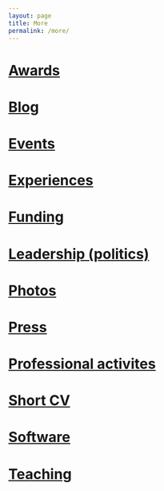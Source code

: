 ```yaml
---
layout: page
title: More
permalink: /more/
---
```


# <a href="{{site.baseurl}}/more/awards"> Awards </a>
# <a href="{{site.baseurl}}/more/blog"> Blog </a>
# <a href="{{site.baseurl}}/more/events"> Events </a>
# <a href="{{site.baseurl}}/more/experiences"> Experiences </a>
# <a href="{{site.baseurl}}/more/funding"> Funding </a>
# <a href="{{site.baseurl}}/more/leadership/"> Leadership (politics) </a>
# <a href="{{site.baseurl}}/more/photos"> Photos </a>
# <a href="{{site.baseurl}}/more/press"> Press </a>
# <a href="{{site.baseurl}}/more/professional-activities"> Professional activites </a>
# <a href="{{site.baseurl}}/more/short-cv"> Short CV </a>
# <a href="{{site.baseurl}}/more/software"> Software </a>
# <a href="{{site.baseurl}}/more/teaching"> Teaching </a>


